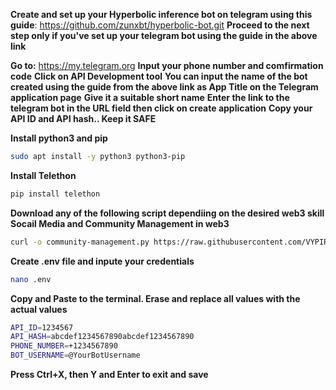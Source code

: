 **Create and set up your Hyperbolic inference bot on telegram using this guide**: https://github.com/zunxbt/hyperbolic-bot.git
**Proceed to the next step only if you've set up your telegram bot using the guide in the above link**

**Go to:** https://my.telegram.org
**Input your phone number and comfirmation code**
**Click on API Development tool**
**You can input the name of the bot created using the guide from the above link as App Title on the Telegram application page**
**Give it a suitable short name**
**Enter the link to the telegram bot in the URL field then click on create application**
**Copy your API ID and API hash.. Keep it SAFE**

**Install python3 and pip**
```bash
sudo apt install -y python3 python3-pip
```
**Install Telethon**
```bash
pip install telethon
```

**Download any of the following script dependiing on the desired web3 skill**
**Socail Media and Community Management in web3**
```bash
curl -o community-management.py https://raw.githubusercontent.com/VYPIR99/Web3-Skill/main/community-management.py
```

**Create .env file and inpute your credentials**
```bash 
nano .env
```
**Copy and Paste to the terminal. Erase and replace all values with the actual values** 
```bash
API_ID=1234567
API_HASH=abcdef1234567890abcdef1234567890
PHONE_NUMBER=+1234567890
BOT_USERNAME=@YourBotUsername
```
**Press Ctrl+X, then Y and Enter to exit and save**
